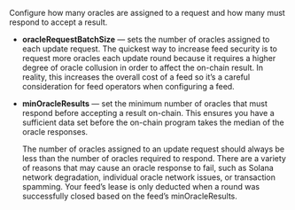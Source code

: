 Configure how many oracles are assigned to a request and how many must respond
to accept a result.

- **oracleRequestBatchSize** — sets the number of oracles assigned to each
  update request. The quickest way to increase feed security is to request more
  oracles each update round because it requires a higher degree of oracle
  collusion in order to affect the on-chain result. In reality, this increases
  the overall cost of a feed so it’s a careful consideration for feed operators
  when configuring a feed.
- **minOracleResults** — set the minimum number of oracles that must respond
  before accepting a result on-chain. This ensures you have a sufficient data
  set before the on-chain program takes the median of the oracle responses.

  The number of oracles assigned to an update request should always be less than
  the number of oracles required to respond. There are a variety of reasons that
  may cause an oracle response to fail, such as Solana network degradation,
  individual oracle network issues, or transaction spamming. Your feed’s lease
  is only deducted when a round was successfully closed based on the feed’s
  minOracleResults.